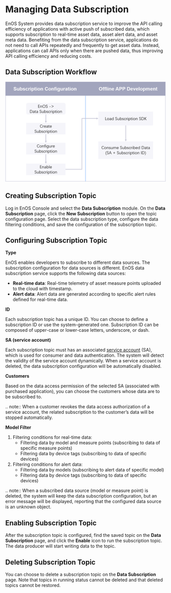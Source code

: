 # Managing Data Subscription
EnOS System provides data subscription service to improve the API calling efficiency of applications with active push of subscribed data, which supports subscription to real-time asset data, asset alert data, and asset meta data. Benefiting from the data subscription service, applications do not need to call APIs repeatedly and frequently to get asset data. Instead, applications can call APIs only when there are pushed data, thus improving API calling efficiency and reducing costs.



## Data Subscription Workflow
![](media/data_subscription_process.png)

## Creating Subscription Topic
Log in EnOS Console and select the **Data Subscription** module. On the **Data Subscription** page, click the **New Subscription** button to open the topic configuration page. Select the data subscription type, configure the data filtering conditions, and save the configuration of the subscription topic.



## Configuring Subscription Topic

**Type**

EnOS enables developers to subscribe to different data sources. The subscription configuration for data sources is different. EnOS data subscription service supports the following data sources:

- **Real-time data**: Real-time telemetry of asset measure points uploaded to the cloud with timestamp.
- **Alert data**: Alert data are generated according to specific alert rules defined for real-time data.

**ID**

Each subscription topic has a unique ID. You can choose to define a subscription ID or use the system-generated one. Subscription ID can be composed of upper-case or lower-case letters, underscore, or dash.

**SA (service account)**

Each subscription topic must has an associated [service account](https://www.envisioniot.com/docs/app-development/en/latest/managing_apps.html#registering-an-application) (SA), which is used for consumer and data authentication. The system will detect the validity of the service account dynamically. When a service account is deleted, the data subscription configuration will be automatically disabled. 

**Customers**

Based on the data access permission of the selected SA (associated with purchased application), you can choose the customers whose data are to be subscribed to. 

.. note:: When a customer revokes the data access authorization of a service account, the related subscription to the customer’s data will be stopped automatically.

**Model Filter**

1. Filtering conditions for real-time data:
   - Filtering data by model and measure points (subscribing to data of specific measure points)
   - Filtering data by device tags (subscribing to data of specific devices)
2. Filtering conditions for alert data:
   - Filtering data by models (subscribing to alert data of specific model)
   - Filtering data by device tags (subscribing to data of specific devices)

.. note:: When a subscribed data source (model or measure point) is deleted, the system will keep the data subscription configuration, but an error message will be displayed, reporting that the configured data source is an unknown object.



## Enabling Subscription Topic

After the subscription topic is configured, find the saved topic on the **Data Subscription** page, and click the **Enable** icon to run the subscription topic. The data producer will start writing data to the topic.



## Deleting Subscription Topic

You can choose to delete a subscription topic on the **Data Subscription** page. Note that topics in running status cannot be deleted and that deleted topics cannot be restored.
